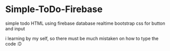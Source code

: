 # Simple-ToDo-Firebase
simple todo HTML using firebase database realtime
bootstrap css for button and input

i learning by my self, so there must be much mistaken on how to type the code :D
